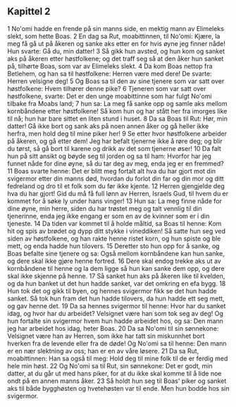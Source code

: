 ## Kapittel 2

1 No'omi hadde en frende på sin manns side, en mektig mann av Elimeleks slekt, som hette Boas.
2 En dag sa Rut, moabittinnen, til No'omi: Kjære, la meg få gå ut på åkeren og sanke aks etter en for hvis øyne jeg finner nåde! Hun svarte: Gå du, min datter!
3 Så gikk hun avsted, og hun kom og sanket aks på åkeren etter høstfolkene; og det traff seg så at den åker hun sanket på, tilhørte Boas, som var av Elimeleks slekt.
4 Da kom Boas nettop fra Betlehem, og han sa til høstfolkene: Herren være med dere! De svarte: Herren velsigne deg!
5 Og Boas sa til den av sine tjenere som var satt over høstfolkene: Hvem tilhører denne pike?
6 Tjeneren som var satt over høstfolkene, svarte: Det er den unge moabittinne som har fulgt No'omi tilbake fra Moabs land;
7 hun sa: La meg få sanke opp og samle aks mellom kornbåndene etter høstfolkene! Så kom hun og har stått her fra imorges like til nå; hun har bare sittet en liten stund i huset.
8 Da sa Boas til Rut: Hør, min datter! Gå ikke bort og sank aks på noen annen åker og gå heller ikke herfra, men hold deg til mine piker her!
9 Se etter hvor høstfolkene arbeider på åkeren, og gå etter dem! Jeg har befalt tjenerne ikke å røre deg; og blir du tørst, så gå bort til karene og drikk av det som tjenerne øser!
10 Da falt hun på sitt ansikt og bøyde seg til jorden og sa til ham: Hvorfor har jeg funnet nåde for dine øyne, så du tar deg av meg, enda jeg er en fremmed?
11 Boas svarte henne: Det er blitt meg fortalt alt hva du har gjort mot din svigermor etter din manns død, hvordan du forlot din far og din mor og ditt fedreland og dro til et folk som du før ikke kjente.
12 Herren gjengjelde deg hva du har gjort! Gid du må få full lønn av Herren, Israels Gud, til hvem du er kommet for å søke ly under hans vinger!
13 Hun sa: La meg finne nåde for dine øyne, min herre, siden du har trøstet meg og talt vennlig til din tjenerinne, enda jeg ikke engang er som en av de kvinner som er i din tjeneste.
14 Da tiden var kommet til å holde måltid, sa Boas til henne: Kom hit og spis av brødet og dypp ditt stykke i vineddiken! Så satte hun seg ved siden av høstfolkene, og han rakte henne ristet korn, og hun spiste og ble mett, og enda hadde hun tilovers.
15 Deretter sto hun opp for å sanke, og Boas befalte sine tjenere og sa: Også mellom kornbåndene kan hun sanke, og dere skal ikke gjøre henne fortred.
16 Dere skal endog trekke aks ut av kornbåndene til henne og la dem ligge så hun kan sanke dem opp, og dere skal ikke skjenne på henne.
17 Så sanket hun aks på åkeren like til kvelden, og da hun banket ut det hun hadde sanket, var det omkring en efa bygg.
18 Hun tok det og gikk til byen, og hennes svigermor fikk se det hun hadde sanket. Så tok hun fram det hun hadde tilovers, da hun hadde ett seg mett, og gav henne det.
19 Da sa hennes svigermor til henne: Hvor har du sanket idag, og hvor har du arbeidet? Velsignet være han som tok seg av deg! Og hun fortalte sin svigermor hvem hun hadde arbeidet hos, og sa: Den mann jeg har arbeidet hos idag, heter Boas.
20 Da sa No'omi til sin sønnekone: Velsignet være han av Herren, som ikke har tatt sin miskunnhet bort hverken fra de levende eller fra de døde! Og No'omi sa til henne: Den mann er en nær slektning av oss; han er en av våre løsere.
21 Da sa Rut, moabittinnen: Han sa også til meg: Hold deg til mine folk til de er ferdig med hele min høst.
22 Og No'omi sa til Rut, sin sønnekone: Det er godt, min datter, at du går ut med hans piker, for at du ikke skal komme til å lide noe ondt på en annen manns åker.
23 Så holdt hun seg til Boas' piker og sanket aks til både bygghøsten og hvetehøsten var til ende. Men hun bodde hos sin svigermor.
